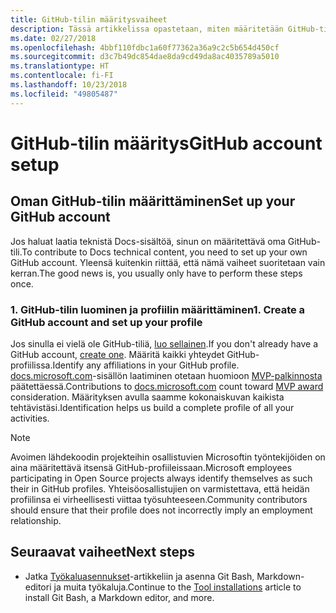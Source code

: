 ```yaml
---
title: GitHub-tilin määritysvaiheet
description: Tässä artikkelissa opastetaan, miten määritetään GitHub-tili, jota edellytetään docs.microsoft.com-sisällön laatimiseen.
ms.date: 02/27/2018
ms.openlocfilehash: 4bbf110fdbc1a60f77362a36a9c2c5b654d450cf
ms.sourcegitcommit: d3c7b49dc854dae8da9cd49da8ac4035789a5010
ms.translationtype: HT
ms.contentlocale: fi-FI
ms.lasthandoff: 10/23/2018
ms.locfileid: "49805487"
---
```

# <a name="github-account-setup"></a><span data-ttu-id="76cb5-103">GitHub-tilin määritys</span><span class="sxs-lookup"><span data-stu-id="76cb5-103">GitHub account setup</span></span>

## <a name="set-up-your-github-account"></a><span data-ttu-id="76cb5-104">Oman GitHub-tilin määrittäminen</span><span class="sxs-lookup"><span data-stu-id="76cb5-104">Set up your GitHub account</span></span>

<span data-ttu-id="76cb5-105">Jos haluat laatia teknistä Docs-sisältöä, sinun on määritettävä oma GitHub-tili.</span><span class="sxs-lookup"><span data-stu-id="76cb5-105">To contribute to Docs technical content, you need to set up your own GitHub account.</span></span> <span data-ttu-id="76cb5-106">Yleensä kuitenkin riittää, että nämä vaiheet suoritetaan vain kerran.</span><span class="sxs-lookup"><span data-stu-id="76cb5-106">The good news is, you usually only have to perform these steps once.</span></span>

### <a name="1-create-a-github-account-and-set-up-your-profile"></a><span data-ttu-id="76cb5-107">1. GitHub-tilin luominen ja profiilin määrittäminen</span><span class="sxs-lookup"><span data-stu-id="76cb5-107">1. Create a GitHub account and set up your profile</span></span>

<span data-ttu-id="76cb5-108">Jos sinulla ei vielä ole GitHub-tiliä, [luo sellainen](https://github.com/join).</span><span class="sxs-lookup"><span data-stu-id="76cb5-108">If you don't already have a GitHub account, [create one](https://github.com/join).</span></span> <span data-ttu-id="76cb5-109">Määritä kaikki yhteydet GitHub-profiilissa.</span><span class="sxs-lookup"><span data-stu-id="76cb5-109">Identify any affiliations in your GitHub profile.</span></span> <span data-ttu-id="76cb5-110">[docs.microsoft.com](https://docs.microsoft.com)-sisällön laatiminen otetaan huomioon [MVP-palkinnosta](https://mvp.microsoft.com) päätettäessä.</span><span class="sxs-lookup"><span data-stu-id="76cb5-110">Contributions to [docs.microsoft.com](https://docs.microsoft.com) count toward [MVP award](https://mvp.microsoft.com) consideration.</span></span> <span data-ttu-id="76cb5-111">Määrityksen avulla saamme kokonaiskuvan kaikista tehtävistäsi.</span><span class="sxs-lookup"><span data-stu-id="76cb5-111">Identification helps us build a complete profile of all your activities.</span></span>

>[!NOTE]
> <span data-ttu-id="76cb5-112">Avoimen lähdekoodin projekteihin osallistuvien Microsoftin työntekijöiden on aina määritettävä itsensä GitHub-profiileissaan.</span><span class="sxs-lookup"><span data-stu-id="76cb5-112">Microsoft employees participating in Open Source projects always identify themselves as such their in GitHub profiles.</span></span> <span data-ttu-id="76cb5-113">Yhteisöosallistujien on varmistettava, että heidän profiilinsa ei virheellisesti viittaa työsuhteeseen.</span><span class="sxs-lookup"><span data-stu-id="76cb5-113">Community contributors should ensure that their profile does not incorrectly imply an employment relationship.</span></span>

## <a name="next-steps"></a><span data-ttu-id="76cb5-114">Seuraavat vaiheet</span><span class="sxs-lookup"><span data-stu-id="76cb5-114">Next steps</span></span>

* <span data-ttu-id="76cb5-115">Jatka [Työkaluasennukset](get-started-setup-tools.md)-artikkeliin ja asenna Git Bash, Markdown-editori ja muita työkaluja.</span><span class="sxs-lookup"><span data-stu-id="76cb5-115">Continue to the [Tool installations](get-started-setup-tools.md) article to install Git Bash, a Markdown editor, and more.</span></span>
